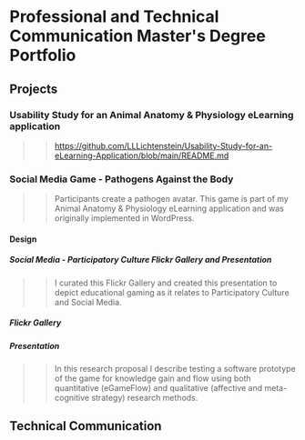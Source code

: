 # Professional and Technical Communication Master's Degree Portfolio
## Projects
### Usability Study for an Animal Anatomy & Physiology eLearning application
> > https://github.com/LLLichtenstein/Usability-Study-for-an-eLearning-Application/blob/main/README.md <br>
### Social Media Game - Pathogens Against the Body
> > Participants create a pathogen avatar. This game is part of my Animal Anatomy & Physiology eLearning application and was originally implemented in WordPress.
#### Design 
##### Social Media - Participatory Culture Flickr Gallery and Presentation
> > I curated this Flickr Gallery and created this presentation to depict educational gaming as it relates to Participatory Culture and Social Media.
##### Flickr Gallery
##### Presentation

### 
> > In this research proposal I describe testing a software prototype of the game for knowledge gain and flow using both quantitative (eGameFlow) and qualitative (affective and meta-cognitive strategy) research methods.
## Technical Communication
